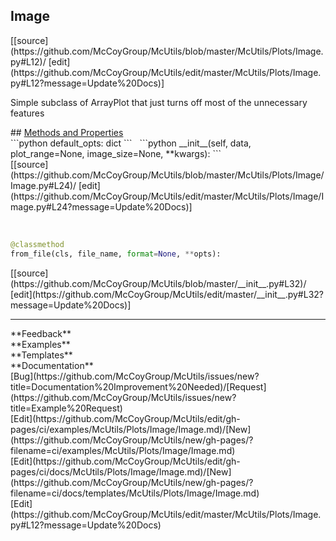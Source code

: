 ## <a id="McUtils.McUtils.Plots.Image.Image">Image</a> 

<div class="docs-source-link" markdown="1">
[[source](https://github.com/McCoyGroup/McUtils/blob/master/McUtils/Plots/Image.py#L12)/
[edit](https://github.com/McCoyGroup/McUtils/edit/master/McUtils/Plots/Image.py#L12?message=Update%20Docs)]
</div>

Simple subclass of ArrayPlot that just turns off most of the unnecessary features







<div class="collapsible-section">
 <div class="collapsible-section collapsible-section-header" markdown="1">
## <a class="collapse-link" data-toggle="collapse" href="#methods" markdown="1"> Methods and Properties</a> <a class="float-right" data-toggle="collapse" href="#methods"><i class="fa fa-chevron-down"></i></a>
 </div>
 <div class="collapsible-section collapsible-section-body collapse show" id="methods" markdown="1">
 ```python
default_opts: dict
```
<a id="McUtils.McUtils.Plots.Image.Image.__init__" class="docs-object-method">&nbsp;</a> 
```python
__init__(self, data, plot_range=None, image_size=None, **kwargs): 
```
<div class="docs-source-link" markdown="1">
[[source](https://github.com/McCoyGroup/McUtils/blob/master/McUtils/Plots/Image/Image.py#L24)/
[edit](https://github.com/McCoyGroup/McUtils/edit/master/McUtils/Plots/Image/Image.py#L24?message=Update%20Docs)]
</div>


<a id="McUtils.McUtils.Plots.Image.Image.from_file" class="docs-object-method">&nbsp;</a> 
```python
@classmethod
from_file(cls, file_name, format=None, **opts): 
```
<div class="docs-source-link" markdown="1">
[[source](https://github.com/McCoyGroup/McUtils/blob/master/__init__.py#L32)/
[edit](https://github.com/McCoyGroup/McUtils/edit/master/__init__.py#L32?message=Update%20Docs)]
</div>
 </div>
</div>












---


<div markdown="1" class="text-secondary">
<div class="container">
  <div class="row">
   <div class="col" markdown="1">
**Feedback**   
</div>
   <div class="col" markdown="1">
**Examples**   
</div>
   <div class="col" markdown="1">
**Templates**   
</div>
   <div class="col" markdown="1">
**Documentation**   
</div>
   <div class="col" markdown="1">
   
</div>
   <div class="col" markdown="1">
   
</div>
   <div class="col" markdown="1">
   
</div>
</div>
  <div class="row">
   <div class="col" markdown="1">
[Bug](https://github.com/McCoyGroup/McUtils/issues/new?title=Documentation%20Improvement%20Needed)/[Request](https://github.com/McCoyGroup/McUtils/issues/new?title=Example%20Request)   
</div>
   <div class="col" markdown="1">
[Edit](https://github.com/McCoyGroup/McUtils/edit/gh-pages/ci/examples/McUtils/Plots/Image/Image.md)/[New](https://github.com/McCoyGroup/McUtils/new/gh-pages/?filename=ci/examples/McUtils/Plots/Image/Image.md)   
</div>
   <div class="col" markdown="1">
[Edit](https://github.com/McCoyGroup/McUtils/edit/gh-pages/ci/docs/McUtils/Plots/Image/Image.md)/[New](https://github.com/McCoyGroup/McUtils/new/gh-pages/?filename=ci/docs/templates/McUtils/Plots/Image/Image.md)   
</div>
   <div class="col" markdown="1">
[Edit](https://github.com/McCoyGroup/McUtils/edit/master/McUtils/Plots/Image.py#L12?message=Update%20Docs)   
</div>
   <div class="col" markdown="1">
   
</div>
   <div class="col" markdown="1">
   
</div>
   <div class="col" markdown="1">
   
</div>
</div>
</div>
</div>
